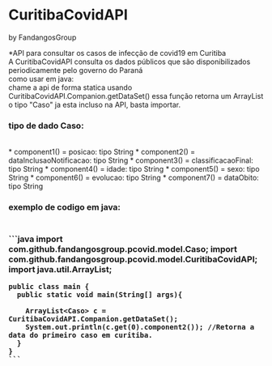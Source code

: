 # CuritibaCovidAPI
by FandangosGroup

*API para consultar os casos de infecção de covid19 em Curitiba<br>
A CuritibaCovidAPI consulta os dados públicos que são disponibilizados periodicamente pelo governo do Paraná<br>
como usar em java:<br>
chame a api de forma statica usando CuritibaCovidAPI.Companion.getDataSet() essa função retorna um ArrayList<Caso> o tipo "Caso" ja esta incluso na API, basta importar.<br>
  <h3>tipo de dado Caso:</h3><br>
*  component1() = posicao: tipo String
*  component2() = dataInclusaoNotificacao: tipo String
*  component3() = classificacaoFinal: tipo String
*  component4() = idade: tipo String
*  component5() = sexo: tipo String
*  component6() = evolucao: tipo String
*  component7() = dataObito: tipo String
<h3>exemplo de codigo em java:<h3><br>
  ```java
    import com.github.fandangosgroup.pcovid.model.Caso;
    import com.github.fandangosgroup.pcovid.model.CuritibaCovidAPI;
    import java.util.ArrayList;

    public class main {
      public static void main(String[] args){
      
        ArrayList<Caso> c = CuritibaCovidAPI.Companion.getDataSet();
        System.out.println(c.get(0).component2()); //Retorna a data do primeiro caso em curitiba.
      }
    }
    ```
